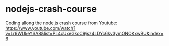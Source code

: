 # nodejs-crash-course

Coding allong the node.js crash course from Youtube: https://www.youtube.com/watch?v=Lr9WUkeYSA8&list=PL4cUxeGkcC9jsz4LDYc6kv3ymONOKxwBU&index=6
